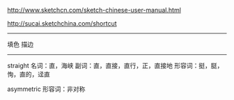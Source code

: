 http://www.sketchcn.com/sketch-chinese-user-manual.html

http://sucai.sketchchina.com/shortcut

---

填色 描边



---

straight
名词：直，海峡
副词：直，直接，直行，正，直接地
形容词：挺，脡，恂，直的，迳直

asymmetric
形容词：非对称